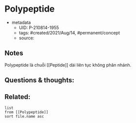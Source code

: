 # Polypeptide

- metadata
	- UID: P-210814-1955
	- tags: #created/2021/Aug/14, #permanent/concept 
	- source: 

## Notes
Polypeptide là chuỗi [[Peptide]] dài liên tục không phân nhánh. 

## Questions & thoughts:


## Related:
```dataview
list
from [[Polypeptide]]
sort file.name asc
```